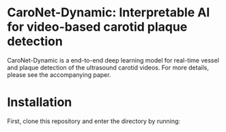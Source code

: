 # CaroNet-Dynamic: Interpretable AI for video-based carotid plaque detection
CaroNet-Dynamic is a end-to-end deep learning model for real-time vessel and plaque detection of the ultrasound carotid videos. For more details, please see the accompanying paper.

# Installation
First, clone this repository and enter the directory by running:
